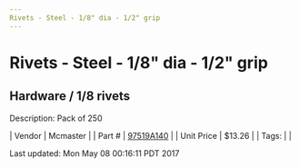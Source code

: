 ```yaml
---
Rivets - Steel - 1/8" dia - 1/2" grip
---
```

# Rivets - Steel - 1/8" dia - 1/2" grip
## Hardware / 1/8 rivets
Description: 	Pack of 250 

| Vendor | Mcmaster | 
| Part # | [97519A140](https://www.mcmaster.com/#97519A140) | 
| Unit Price | $13.26 | 
| Tags: |  | 

Last updated: Mon May 08 00:16:11 PDT 2017